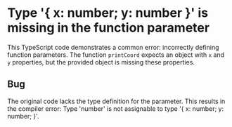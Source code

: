 # Type '{ x: number; y: number }' is missing in the function parameter
This TypeScript code demonstrates a common error:  incorrectly defining function parameters.  The function `printCoord` expects an object with `x` and `y` properties, but the provided object is missing these properties.

## Bug
The original code lacks the type definition for the parameter. This results in the compiler error: Type 'number' is not assignable to type '{ x: number; y: number; }'.